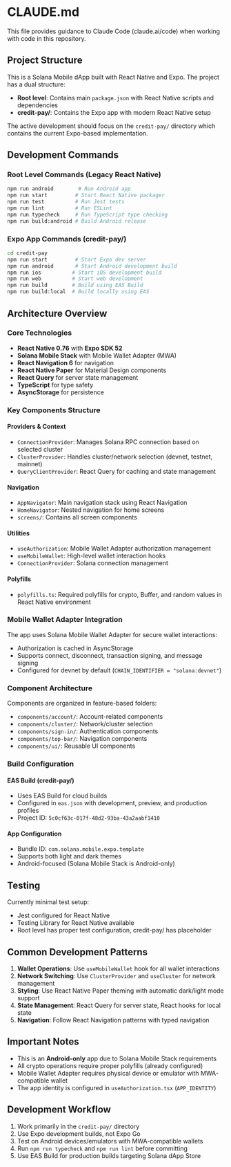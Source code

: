 # CLAUDE.md

This file provides guidance to Claude Code (claude.ai/code) when working with code in this repository.

## Project Structure

This is a Solana Mobile dApp built with React Native and Expo. The project has a dual structure:

- **Root level**: Contains main `package.json` with React Native scripts and dependencies
- **credit-pay/**: Contains the Expo app with modern React Native setup

The active development should focus on the `credit-pay/` directory which contains the current Expo-based implementation.

## Development Commands

### Root Level Commands (Legacy React Native)
```bash
npm run android        # Run Android app
npm run start         # Start React Native packager
npm run test          # Run Jest tests
npm run lint          # Run ESLint
npm run typecheck     # Run TypeScript type checking
npm run build:android # Build Android release
```

### Expo App Commands (credit-pay/)
```bash
cd credit-pay
npm run start         # Start Expo dev server
npm run android       # Start Android development build
npm run ios          # Start iOS development build
npm run web          # Start web development
npm run build        # Build using EAS Build
npm run build:local  # Build locally using EAS
```

## Architecture Overview

### Core Technologies
- **React Native 0.76** with **Expo SDK 52**
- **Solana Mobile Stack** with Mobile Wallet Adapter (MWA)
- **React Navigation 6** for navigation
- **React Native Paper** for Material Design components
- **React Query** for server state management
- **TypeScript** for type safety
- **AsyncStorage** for persistence

### Key Components Structure

#### Providers & Context
- `ConnectionProvider`: Manages Solana RPC connection based on selected cluster
- `ClusterProvider`: Handles cluster/network selection (devnet, testnet, mainnet)
- `QueryClientProvider`: React Query for caching and state management

#### Navigation
- `AppNavigator`: Main navigation stack using React Navigation
- `HomeNavigator`: Nested navigation for home screens
- `screens/`: Contains all screen components

#### Utilities
- `useAuthorization`: Mobile Wallet Adapter authorization management
- `useMobileWallet`: High-level wallet interaction hooks
- `ConnectionProvider`: Solana connection management

#### Polyfills
- `polyfills.ts`: Required polyfills for crypto, Buffer, and random values in React Native environment

### Mobile Wallet Adapter Integration

The app uses Solana Mobile Wallet Adapter for secure wallet interactions:
- Authorization is cached in AsyncStorage
- Supports connect, disconnect, transaction signing, and message signing
- Configured for devnet by default (`CHAIN_IDENTIFIER = "solana:devnet"`)

### Component Architecture

Components are organized in feature-based folders:
- `components/account/`: Account-related components
- `components/cluster/`: Network/cluster selection
- `components/sign-in/`: Authentication components
- `components/top-bar/`: Navigation components
- `components/ui/`: Reusable UI components

### Build Configuration

#### EAS Build (credit-pay/)
- Uses EAS Build for cloud builds
- Configured in `eas.json` with development, preview, and production profiles
- Project ID: `5c0cf63c-017f-48d2-93ba-43a2aabf1410`

#### App Configuration
- Bundle ID: `com.solana.mobile.expo.template`
- Supports both light and dark themes
- Android-focused (Solana Mobile Stack is Android-only)

## Testing

Currently minimal test setup:
- Jest configured for React Native
- Testing Library for React Native available
- Root level has proper test configuration, credit-pay/ has placeholder

## Common Development Patterns

1. **Wallet Operations**: Use `useMobileWallet` hook for all wallet interactions
2. **Network Switching**: Use `ClusterProvider` and `useCluster` for network management
3. **Styling**: Use React Native Paper theming with automatic dark/light mode support
4. **State Management**: React Query for server state, React hooks for local state
5. **Navigation**: Follow React Navigation patterns with typed navigation

## Important Notes

- This is an **Android-only** app due to Solana Mobile Stack requirements
- All crypto operations require proper polyfills (already configured)
- Mobile Wallet Adapter requires physical device or emulator with MWA-compatible wallet
- The app identity is configured in `useAuthorization.tsx` (`APP_IDENTITY`)

## Development Workflow

1. Work primarily in the `credit-pay/` directory
2. Use Expo development builds, not Expo Go
3. Test on Android devices/emulators with MWA-compatible wallets
4. Run `npm run typecheck` and `npm run lint` before committing
5. Use EAS Build for production builds targeting Solana dApp Store